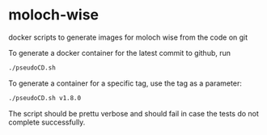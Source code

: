 # moloch-wise
docker scripts to generate images for moloch wise from the code on git

To generate a docker container for the latest commit to github, run
```bash
./pseudoCD.sh
```

To generate a container for a specific tag, use the tag as a parameter:
```bash
./pseudoCD.sh v1.8.0
```

The script should be prettu verbose and should fail in case the tests do not complete successfully.